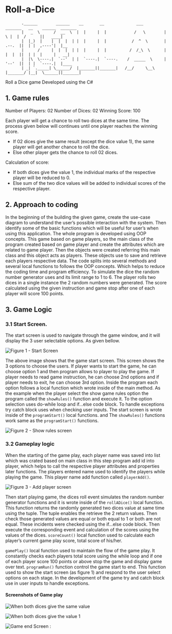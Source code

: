# Roll-a-Dice

           .______        ______    __       __              ___          _______   __    ______  _______ 
           |   _  \      /  __  \  |  |     |  |            /   \        |       \ |  |  /      ||   ____|
           |  |_)  |    |  |  |  | |  |     |  |           /  ^  \       |  .--.  ||  | |  ,----'|  |__   
           |      /     |  |  |  | |  |     |  |          /  /_\  \      |  |  |  ||  | |  |     |   __|  
           |  |\  \----.|  `--'  | |  `----.|  `----.    /  _____  \     |  '--'  ||  | |  `----.|  |____ 
           | _| `._____| \______/  |_______||_______|   /__/     \__\    |_______/ |__|  \______||_______|

Roll a Dice game Developed using the C#

## 1. Game rules
Number of Players: 02
Number of Dices: 02
Winning Score: 100 

Each player will get a chance to roll two dices at the same time. The process given below will 
continues until one player reaches the winning score.
  - If 02 dices give the same result (except the dice value 1), the same player will get another 
  chance to roll the dice.
  - Else other player gets the chance to roll 02 dices.

Calculation of score:
  - If both dices give the value 1, the individual marks of the respective player will be 
  reduced to 0.
  - Else sum of the two dice values will be added to individual scores of the respective 
  player.

## 2.	Approach to coding 
In the beginning of the building the given game, create the use-case diagram to understand the user’s possible interaction with the system.  Then identify some of the basic functions which will be useful for user’s when using this application. The whole program is developed using OOP concepts. This game based on game players, so the main class of the program created based on game player and create the attributes which are related to game player. Then the objects were created referring this main class and this object acts as players. These objects use to save and retrieve each players respective data.  The code splits into several methods and several local functions to follows the OOP concepts. Which helps to reduce the coding time and program efficiency. To simulate the dice the random number generator uses and its limit range to 1 to 6. The player rolls two dices in a single instance the 2 random numbers were generated. The score calculated using the given instruction and game stop after one of each player will score 100 points.

## 3.	Game Logic
### 3.1	Start Screen. 
The start screen is used to navigate through the game window, and it will display the 3 user selectable options. As given bellow. 

![Figure 1 - Start Screen ](https://user-images.githubusercontent.com/50359663/200342279-518820a9-9dc0-4c29-a428-7e72b98bbc12.png)

The above image shows that the game start screen. This screen shows the 3 options to choose the users. If player wants to start the game, he can choose option 1 and then program allows to player to play the game. If player needs to read game instruction, he can choose 2nd options and if player needs to exit, he can choose 3rd option.  Inside the program each option follows a local function which wrote inside of the main method. As the example when the player select the show game rules option the program called the  `showRules()` function and execute it. To the option selection uses do-while loop and if…else code block. To handle exceptions try catch block uses when checking user inputs. The start screen is wrote inside of the  `programStart()` local functions. and The `showRules()` functions work same as the `programStart()` functions. 

![Figure 2 - Show rules screen ](https://user-images.githubusercontent.com/50359663/200342975-7fa2a058-345b-4e86-ab9e-080c192f73fe.png)

### 3.2	Gameplay logic
When the starting of the game play, each player name was saved into list which was crated based on main class in this step program add id into player, which helps to call the respective player attributes and properties later functions. The players entered name used to identify the players while playing the game.  This player name add function called `playerAdd()`. 

![Figure 3 - Add player screen](https://user-images.githubusercontent.com/50359663/200342946-5bbd70c3-c9e5-4011-af98-2bf7665cc905.png)

Then start playing game, the dices roll event simulates the random number generator functions and it is wrote inside of the `rollADice()` local function. This function returns the randomly generated two dices value at same time using the tuple. The tuple enables the retrieve the 2 return values. Then check those generated values are equal or both equal to 1 or both are not equal. These incidents were checked using the if…else code block. Then execute the corresponding event and calculation of the scores using the values of the dices. `scoreCount()` local function used to calculate each player’s  current game play score,  total score of his/her. 

`gamePlay()` local function used to maintain the flow of the game play. It constantly checks each players total score using the while loop and if one of each player score 100 points or above stop the game and display game over text. `programRun()` function control the game start to end. This function used to show the start screen (as figure 1) and respond to the user select options on each stage. In the development of the game try and catch block use in user inputs to handle exceptions. 

#### Screenshots of Game play

![When both dices give the same value ](https://user-images.githubusercontent.com/50359663/200343605-b7013ba0-54f0-4847-898c-629ae3fd99f1.png)

![When both dices give the value 1 ](https://user-images.githubusercontent.com/50359663/200343632-1287ee8d-29fb-44d6-b85b-79a4d17882ad.png)

![Game end Screen :](https://user-images.githubusercontent.com/50359663/200343657-95229372-5df9-41e5-981e-2f6a9fcf828a.png)





